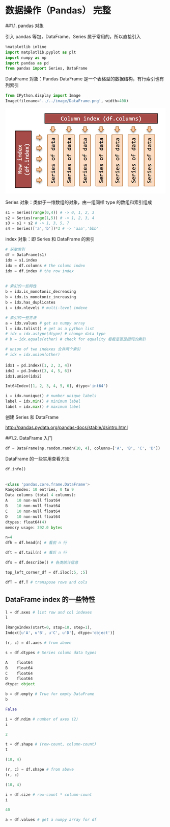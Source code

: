 # 数据操作（Pandas） 完整


##1.1. pandas 对象

引入 pandas 等包，DataFrame、Series 属于常用的，所以直接引入

```py
%matplotlib inline
import matplotlib.pyplot as plt
import numpy as np
import pandas as pd
from pandas import Series, DataFrame
```

DataFrame 对象：Pandas DataFrame 是一个表格型的数据结构，有行索引也有列索引


```py
from IPython.display import Image
Image(filename='../../image/DataFrame.png', width=400)
```
![](./images/base_01_pandas_5_0.png)


Series 对象：类似于一维数组的对象，由一组同样 type 的数组和索引组成


```py
s1 = Series(range(0,4)) # -> 0, 1, 2, 3
s2 = Series(range(1,5)) # -> 1, 2, 3, 4
s3 = s1 + s2 # -> 1, 3, 5, 7
s4 = Series(['a','b'])*3 # -> 'aaa','bbb'
```

index 对象：即 Series 和 DataFrame 的索引


```py
# 获取索引
df = DataFrame(s1)
idx = s1.index
idx = df.columns # the column index
idx = df.index # the row index
```

```py

# 索引的一些特性
b = idx.is_monotonic_decreasing
b = idx.is_monotonic_increasing
b = idx.has_duplicates
i = idx.nlevels # multi-level indexe
```

```py
# 索引的一些方法
a = idx.values # get as numpy array
l = idx.tolist() # get as a python list
# idx = idx.astype(dtype) # change data type
# b = idx.equals(other) # check for equality 看看是否是相同的索引
```

```py
# union of two indexes 合并两个索引
# idx = idx.union(other)

idx1 = pd.Index([1, 2, 3, 4])
idx2 = pd.Index([3, 4, 5, 6])
idx1.union(idx2)
```

```py
Int64Index([1, 2, 3, 4, 5, 6], dtype='int64')
```

```py
i = idx.nunique() # number unique labels
label = idx.min() # minimum label
label = idx.max() # maximum label
```

创建 Series 和 DataFrame

http://pandas.pydata.org/pandas-docs/stable/dsintro.html

##1.2. DataFrame 入门

```py
df = DataFrame(np.random.randn(10, 4), columns=['A', 'B', 'C', 'D'])
```

DataFrame 的一些实用查看方法

```py
df.info()
```


```py

<class 'pandas.core.frame.DataFrame'>
RangeIndex: 10 entries, 0 to 9
Data columns (total 4 columns):
A    10 non-null float64
B    10 non-null float64
C    10 non-null float64
D    10 non-null float64
dtypes: float64(4)
memory usage: 392.0 bytes
```

```py
n=4
dfh = df.head(n) # 看前 n 行
```


```py
dft = df.tail(n) # 看后 n 行
```

```py
dfs = df.describe() # 各类统计信息
```

```py
top_left_corner_df = df.iloc[:5, :5]
```

```py
dfT = df.T # transpose rows and cols
```

## DataFrame index 的一些特性

```py
l = df.axes # list row and col indexes
l
```

```py
[RangeIndex(start=0, stop=10, step=1),
Index([u'A', u'B', u'C', u'D'], dtype='object')]
```

```py
(r, c) = df.axes # from above
```

```py
s = df.dtypes # Series column data types
```

```py
A    float64
B    float64
C    float64
D    float64
dtype: object
```

```py
b = df.empty # True for empty DataFrame
b
```

```py
False
```

```py
i = df.ndim # number of axes (2)
i
```
```py
2
```

```py
t = df.shape # (row-count, column-count)
t
```

```py
(10, 4)
```

```py
(r, c) = df.shape # from above
(r, c)
```

```py
(10, 4)
```

```py
i = df.size # row-count * column-count
i
```

```py
40
```

```py
a = df.values # get a numpy array for df
```